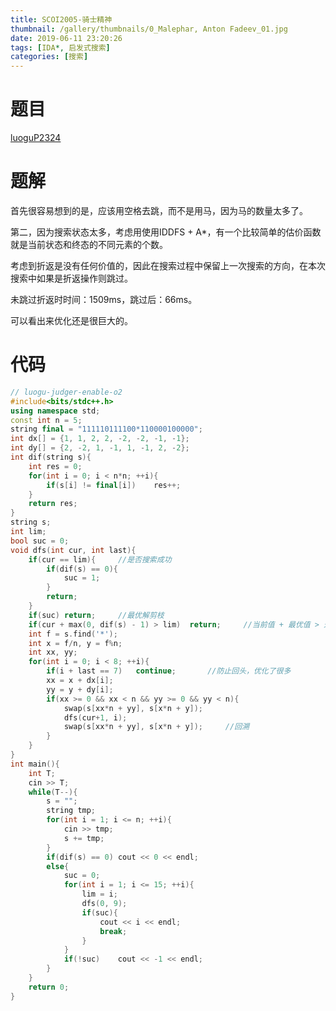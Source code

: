 ```yaml
---
title: SCOI2005-骑士精神
thumbnail: /gallery/thumbnails/0_Malephar, Anton Fadeev_01.jpg
date: 2019-06-11 23:20:26
tags: [IDA*, 启发式搜索]
categories: [搜索]
---
```


# 题目

[luoguP2324](https://www.luogu.org/problemnew/show/P2324)

<!--more-->

# 题解

首先很容易想到的是，应该用空格去跳，而不是用马，因为马的数量太多了。

第二，因为搜索状态太多，考虑用使用IDDFS + A*，有一个比较简单的估价函数就是当前状态和终态的不同元素的个数。

考虑到折返是没有任何价值的，因此在搜索过程中保留上一次搜索的方向，在本次搜索中如果是折返操作则跳过。

未跳过折返时时间：1509ms，跳过后：66ms。

可以看出来优化还是很巨大的。

# 代码

~~~c++
// luogu-judger-enable-o2
#include<bits/stdc++.h>
using namespace std;
const int n = 5;
string final = "111110111100*110000100000";
int dx[] = {1, 1, 2, 2, -2, -2, -1, -1};
int dy[] = {2, -2, 1, -1, 1, -1, 2, -2};
int dif(string s){
    int res = 0;
    for(int i = 0; i < n*n; ++i){
        if(s[i] != final[i])	res++;
    }
    return res;
}
string s;
int lim;
bool suc = 0;
void dfs(int cur, int last){
    if(cur == lim){		//是否搜索成功
        if(dif(s) == 0){
            suc = 1;
        }
        return;
    }
    if(suc)	return;		//最优解剪枝
    if(cur + max(0, dif(s) - 1) > lim)	return;		//当前值 + 最优值 > 迭代深度	
    int f = s.find('*');
    int x = f/n, y = f%n;
    int xx, yy;
    for(int i = 0; i < 8; ++i){
        if(i + last == 7)	continue;		//防止回头，优化了很多
        xx = x + dx[i];
        yy = y + dy[i];
        if(xx >= 0 && xx < n && yy >= 0 && yy < n){
            swap(s[xx*n + yy], s[x*n + y]);
            dfs(cur+1, i);
            swap(s[xx*n + yy], s[x*n + y]);		//回溯
        }
    }
}
int main(){
    int T;
    cin >> T;
    while(T--){
        s = "";
        string tmp;
        for(int i = 1; i <= n; ++i){
            cin >> tmp;
            s += tmp;
        }
        if(dif(s) == 0)	cout << 0 << endl;
        else{
            suc = 0;
            for(int i = 1; i <= 15; ++i){
                lim = i;
                dfs(0, 9);
                if(suc){
                    cout << i << endl;
                    break;
                }
            }
            if(!suc)	cout << -1 << endl;
        }
    }
    return 0;
}
~~~

